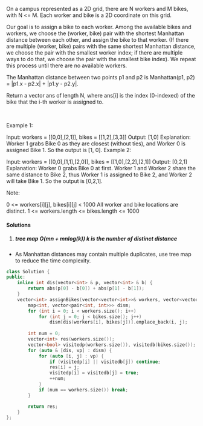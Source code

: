 On a campus represented as a 2D grid, there are N workers and M bikes, with N <= M. Each worker and bike is a 2D coordinate on this grid.

Our goal is to assign a bike to each worker. Among the available bikes and workers, we choose the (worker, bike) pair with the shortest Manhattan distance between each other, and assign the bike to that worker. (If there are multiple (worker, bike) pairs with the same shortest Manhattan distance, we choose the pair with the smallest worker index; if there are multiple ways to do that, we choose the pair with the smallest bike index). We repeat this process until there are no available workers.

The Manhattan distance between two points p1 and p2 is Manhattan(p1, p2) = |p1.x - p2.x| + |p1.y - p2.y|.

Return a vector ans of length N, where ans[i] is the index (0-indexed) of the bike that the i-th worker is assigned to.

 

Example 1:



Input: workers = [[0,0],[2,1]], bikes = [[1,2],[3,3]]
Output: [1,0]
Explanation: 
Worker 1 grabs Bike 0 as they are closest (without ties), and Worker 0 is assigned Bike 1. So the output is [1, 0].
Example 2:



Input: workers = [[0,0],[1,1],[2,0]], bikes = [[1,0],[2,2],[2,1]]
Output: [0,2,1]
Explanation: 
Worker 0 grabs Bike 0 at first. Worker 1 and Worker 2 share the same distance to Bike 2, thus Worker 1 is assigned to Bike 2, and Worker 2 will take Bike 1. So the output is [0,2,1].
 

Note:

0 <= workers[i][j], bikes[i][j] < 1000
All worker and bike locations are distinct.
1 <= workers.length <= bikes.length <= 1000

#### Solutions

1. ##### tree map O(mn +  mnlog(k)) k is the number of distinct distance

- As Manhattan distances may contain multiple duplicates, use tree map to reduce the time complexity.

```cpp
class Solution {
public:
    inline int dis(vector<int> & p, vector<int> & b) {
        return abs(p[0] - b[0]) + abs(p[1] - b[1]);
    }
    vector<int> assignBikes(vector<vector<int>>& workers, vector<vector<int>>& bikes) {
        map<int, vector<pair<int, int>>> dism;
        for (int i = 0; i < workers.size(); i++)
            for (int j = 0; j < bikes.size(); j++)
                dism[dis(workers[i], bikes[j])].emplace_back(i, j);
        
        int num = 0;
        vector<int> res(workers.size());
        vector<bool> visitedp(workers.size()), visitedb(bikes.size());
        for (auto & [dis, vp] : dism) {
            for (auto [i, j] : vp) {
                if (visitedp[i] || visitedb[j]) continue;
                res[i] = j;
                visitedp[i] = visitedb[j] = true;
                ++num;
            }
            if (num == workers.size()) break;
        }

        return res;
    }
};


```